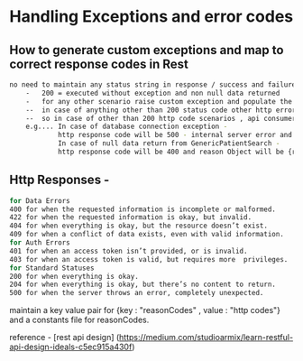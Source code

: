# Handling Exceptions and error codes

## How to generate custom exceptions and map to correct response codes in Rest
```bash
no need to maintain any status string in response / success and failure will be handled through status codes
	-	200 = executed without exception and non null data returned 
	-	for any other scenario raise custom exception and populate the exception message with reasonCode and reasonDesc
	-- 	in case of anything other than 200 status code other http error codes will be populated. also the reason from exception msg will be populated 
	-- 	so in case of other than 200 http code scenarios , api consumer should look into the reasoncode and reasonDesc
	e.g.... In case of database connection exception -
			http response code will be 500 - internal server error and reason Object will be {reasonCode : "DBConnectError" , reasonDesc : "error in connectin database"}
			In case of null data return from GenericPatientSearch - 
			http response code will be 400 and reason Object will be {reasonCode : "DataNotFound" , reasonDesc:"search returned no data , please provide valid data"}
```

## Http Responses -

```bash
for Data Errors
400 for when the requested information is incomplete or malformed.
422 for when the requested information is okay, but invalid.
404 for when everything is okay, but the resource doesn’t exist.
409 for when a conflict of data exists, even with valid information.
for Auth Errors
401 for when an access token isn’t provided, or is invalid.
403 for when an access token is valid, but requires more  privileges.
for Standard Statuses
200 for when everything is okay.
204 for when everything is okay, but there’s no content to return.
500 for when the server throws an error, completely unexpected.
```
maintain a key value pair for {key : "reasonCodes" , value : "http codes"} and a constants file for reasonCodes.

reference -
[rest api design] (https://medium.com/studioarmix/learn-restful-api-design-ideals-c5ec915a430f)
